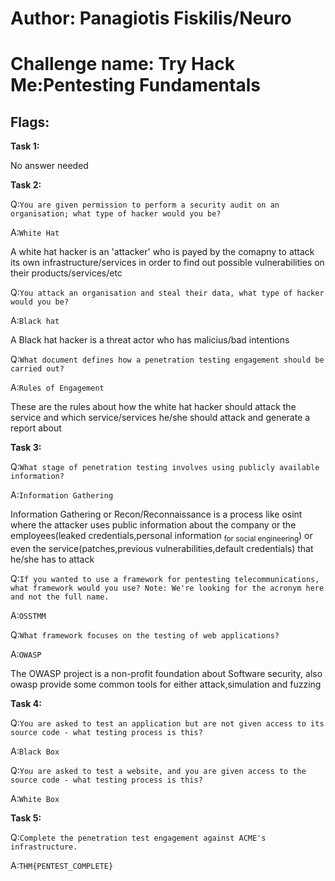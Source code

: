 # Author: Panagiotis Fiskilis/Neuro

# Challenge name: Try Hack Me:Pentesting Fundamentals

## Flags: ##

**Task 1:**

No answer needed

**Task 2:**

Q:``` You are given permission to perform a security audit on an organisation; what type of hacker would you be? ```

A:```White Hat```

A white hat hacker is an 'attacker' who is payed by the comapny to attack its own infrastructure/services in order to find out possible vulnerabilities on their products/services/etc

Q:```You attack an organisation and steal their data, what type of hacker would you be?```

A:```Black hat```

A Black hat hacker is a threat actor who has malicius/bad intentions

Q:```What document defines how a penetration testing engagement should be carried out?```

A:```Rules of Engagement```

These are the rules about how the white hat hacker should attack the service and which service/services he/she should attack and generate a report about

**Task 3:**

Q:```What stage of penetration testing involves using publicly available information?```

A:```Information Gathering```

Information Gathering or Recon/Reconnaissance is a process like osint where the attacker uses public information about the company or the employees(leaked credentials,personal information <sub>for social engineering</sub>) or even the service(patches,previous vulnerabilities,default credentials) that he/she has to attack

Q:```If you wanted to use a framework for pentesting telecommunications, what framework would you use? Note: We're looking for the acronym here and not the full name.```

A:```OSSTMM```

Q:```What framework focuses on the testing of web applications?```

A:```OWASP```

The OWASP project is a non-profit foundation about Software security, also owasp provide some common tools for either attack,simulation and fuzzing

**Task 4:**

Q:```You are asked to test an application but are not given access to its source code - what testing process is this?```

A:```Black Box```

Q:```You are asked to test a website, and you are given access to the source code - what testing process is this?```

A:```White Box```

**Task 5:**

Q:```Complete the penetration test engagement against ACME's infrastructure.```

A:```THM{PENTEST_COMPLETE}```

